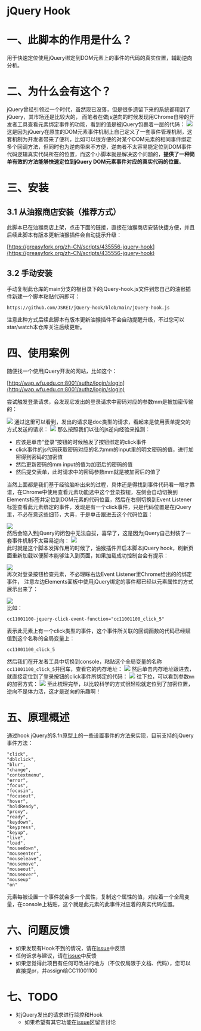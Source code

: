 # jQuery Hook

# 一、此脚本的作用是什么？

用于快速定位使用jQuery绑定到DOM元素上的事件的代码的真实位置，辅助逆向分析。

# 二、为什么会有这个？

jQuery曾经引领过一个时代，虽然现已没落，但是很多遗留下来的系统都用到了jQuery，其市场还是比较大的， 而笔者在做js逆向的时候发现用Chrome自带的开发者工具查看元素绑定事件的功能，看到的值是被jQuery包裹着一层的代码：
![](markdown-images/README_images/160b9e7a.png)
这是因为jQuery在原生的DOM元素事件机制上自己定义了一套事件管理机制，这套机制为开发者带来了便利，比如可以很方便的对某个DOM元素的相同事件绑定多个回调方法，但同时也为逆向带来不方便，逆向者不太容易能定位到DOM事件代码逻辑真实代码所在的位置，而这个小脚本就是解决这个问题的，**提供了一种简单有效的方法能够快速定位到jQuery DOM元素事件对应的真实代码的位置**。

# 三、安装

## 3.1 从油猴商店安装（推荐方式）

此脚本已在油猴商店上架，点击下面的链接，直接在油猴商店安装快捷方便，并且后续此脚本有版本更新油猴插件会自动提示升级：  

[https://greasyfork.org/zh-CN/scripts/435556-jquery-hook](https://greasyfork.org/zh-CN/scripts/435556-jquery-hook)

## 3.2 手动安装

手动复制此仓库的main分支的根目录下的jQuery-hook.js文件到您自己的油猴插件新建一个脚本粘贴代码即可： 

```
https://github.com/JSREI/jQuery-hook/blob/main/jQuery-hook.js
```

注意此种方式后续此脚本有版本更新油猴插件不会自动提醒升级，不过您可以star/watch本仓库关注后续更新。

# 四、使用案例
随便找一个使用jQuery开发的网站，比如这个：  

[http://wap.wfu.edu.cn:8001/authz/login/slogin](http://wap.wfu.edu.cn:8001/authz/login/slogin)

尝试触发登录请求，会发现它发出的登录请求中密码对应的参数mm是被加密传输的：

![](markdown-images/README_images/69f2a236.png)
通过这里可以看到，发出的请求是doc类型的请求，看起来是使用表单提交的方式发送的请求：
![](markdown-images/README_images/d4bf6528.png)
那么按照我们以往的js逆向经验来推测：

- 应该是单击“登录”按钮的时候触发了按钮绑定的click事件
- click事件的js代码获取密码对应的名为mm的input里的明文密码的值，进行加密得到密码的加密值
- 然后更新密码的mm input的值为加密后的密码的值
- 然后提交表单，此时请求中的密码参数mm就是被加密后的值了 

当然上面都是我们基于经验脑补出来的过程，具体还是得找到事件代码看一眼才靠谱，在Chrome中使用查看元素功能选中这个登录按钮，左侧会自动切换到Elements标签并定位到DOM元素的代码位置，然后在右侧切换到Event Listener标签查看此元素绑定的事件，发现是有一个click事件，只是代码位置是在jQuery里，不必在意这些细节，大喜，于是单击跟进去这个代码位置：  

![](markdown-images/README_images/160b9e7a.png)  
然后会陷入到jQuery的闭包中无法自拔，喜早了，这是因为jQuery自己封装了一套事件机制不太容易逆向：
![](markdown-images/README_images/bb826340.png)  
此时就是这个脚本发挥作用的时候了，油猴插件开启本脚本jQuery hook，刷新页面重新加载以便脚本能够注入到页面，如果加载成功控制台会有提示：  

![](markdown-images/README_images/90f8932a.png)  
再次对登录按钮检查元素，不必理睬右边Event Listener里Chrome给出的的绑定事件， 注意左边Elements面板中使用jQuery绑定的事件都已经以元素属性的方式展示出来了：

![](markdown-images/README_images/a39e269d.png)  
比如：

```text
cc11001100-jquery-click-event-function="cc11001100_click_5"
```
表示此元素上有一个click类型的事件，这个事件所关联的回调函数的代码已经赋值到这个名称的全局变量上：
```text
cc11001100_click_5
```
然后我们在开发者工具中切换到console，粘贴这个全局变量的名称`cc11001100_click_5`并回车，查看它的内存地址：
![](markdown-images/README_images/f12e305d.png)
然后单击内存地址跟进去，就直接定位到了登录按钮的click事件所绑定的代码：
![](markdown-images/README_images/3409d649.png)
往下拉，可以看到参数`mm`的加密方式：
![](markdown-images/README_images/0e8288d7.png)
至此梳理完毕，以比较科学的方式很轻松就定位到了加密位置，逆向不是体力活，这才是逆向的乐趣啊！

# 五、原理概述
通过hook jQuery的$.fn原型上的一些设置事件的方法来实现，目前支持的jQuery事件方法：

```text
"click", 
"dblclick", 
"blur", 
"change", 
"contextmenu", 
"error", 
"focus",
"focusin", 
"focusout", 
"hover", 
"holdReady", 
"proxy", 
"ready", 
"keydown", 
"keypress",
"keyup", 
"live", 
"load", 
"mousedown", 
"mouseenter", 
"mouseleave", 
"mousemove", 
"mouseout",
"mouseover", 
"mouseup"
"on"
```

元素每被设置一个事件就会多一个属性，复制这个属性的值，对应着一个全局变量，在console上粘贴，这个就是此元素的此事件对应着的真实代码位置。

# 六、问题反馈

- 如果发现有Hook不到的情况，请在[issue](https://github.com/CC11001100/jQuery-hook/issues)中反馈
- 任何诉求与建议，请在[issue](https://github.com/CC11001100/jQuery-hook/issues)中反馈
- 如果您觉得此项目有任何可改进的地方（不仅仅局限于文档、代码），您可以直接提pr，并assign给CC11001100

# 七、TODO
- 对jQuery发出的请求进行监控和Hook 
  - 如果希望有其它功能在[issue](https://github.com/CC11001100/jQuery-hook/issues)区留言讨论 
